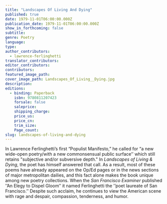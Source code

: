 ```yaml
---
title: "Landscapes Of Living And Dying"
published: true
date: 1979-11-01T06:00:00.000Z
publication_date: 1979-11-01T06:00:00.000Z
show_in_forthcoming: false
subtitle:
genre: Poetry
language:
type:
author_contributors:
  - lawrence-ferlinghetti
translator_contributors:
editor_contributors:
contributors:
featured_image_path:
cover_image_path: Landscapes_Of_Living__Dying.jpg
description:
editions:
  - binding: Paperback
    isbn: 9780811207423
    forsale: false
    saleprice:
    shipping_charge:
    price_us:
    price_cn:
    trim_size:
    Page_count:
slug: landscapes-of-living-and-dying
---
```


In Lawrence Ferlinghetti’s first “Populist Manifesto,” he called for “a new wide-open poetry/with a new commonsensual public surface’’ which still retains "subjective and/or subversive depth." In _Landscapes of Living & Dying_, the poet has himself answered that call. As a result, most of these poems have already appeared on the Op/Ed pages or in the news sections of major metropolitan dailies, and this fact alone makes the book unique among new poetry collections. When the _San Francisco Examiner_ published ’’An Elegy to Dispel Gloom’’ it named Ferlinghetti the ’’poet laureate of San Francisco.’’ Despite such acclaim, he continues to view the American scene with rage and despair, compassion, tenderness, and humor.

